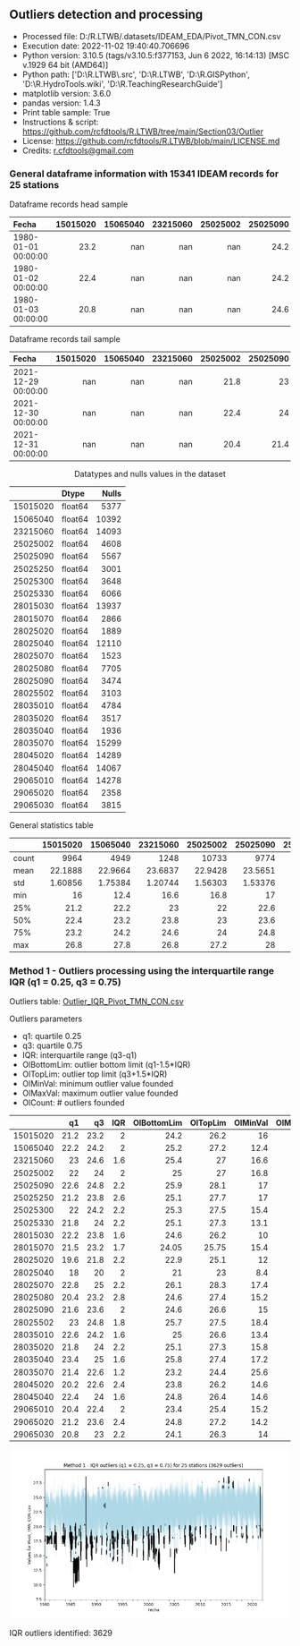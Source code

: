## Outliers detection and processing

* Processed file: D:/R.LTWB/.datasets/IDEAM_EDA/Pivot_TMN_CON.csv
* Execution date: 2022-11-02 19:40:40.706696
* Python version: 3.10.5 (tags/v3.10.5:f377153, Jun  6 2022, 16:14:13) [MSC v.1929 64 bit (AMD64)]
* Python path: ['D:\\R.LTWB\\.src', 'D:\\R.LTWB', 'D:\\R.GISPython', 'D:\\R.HydroTools.wiki', 'D:\\R.TeachingResearchGuide']
* matplotlib version: 3.6.0
* pandas version: 1.4.3
* Print table sample: True
* Instructions & script: https://github.com/rcfdtools/R.LTWB/tree/main/Section03/Outlier
* License: https://github.com/rcfdtools/R.LTWB/blob/main/LICENSE.md
* Credits: r.cfdtools@gmail.com


### General dataframe information with 15341 IDEAM records for 25 stations

Dataframe records head sample

| Fecha               |   15015020 |   15065040 |   23215060 |   25025002 |   25025090 |   25025250 |   25025300 |   25025330 |   28015030 |   28015070 |   28025020 |   28025040 |   28025070 |   28025080 |   28025090 |   28025502 |   28035010 |   28035020 |   28035040 |   28035070 |   28045020 |   28045040 |   29065010 |   29065020 |   29065030 |
|:--------------------|-----------:|-----------:|-----------:|-----------:|-----------:|-----------:|-----------:|-----------:|-----------:|-----------:|-----------:|-----------:|-----------:|-----------:|-----------:|-----------:|-----------:|-----------:|-----------:|-----------:|-----------:|-----------:|-----------:|-----------:|-----------:|
| 1980-01-01 00:00:00 |       23.2 |        nan |        nan |        nan |       24.2 |        nan |        nan |        nan |      nan   |       23   |        nan |       20.2 |       22.8 |       21.8 |        nan |        nan |      nan   |       19.4 |        nan |        nan |        nan |        nan |       21.4 |        nan |       21.4 |
| 1980-01-02 00:00:00 |       22.4 |        nan |        nan |        nan |       24.2 |        nan |        nan |        nan |       23.3 |       23.5 |        nan |       21   |       23.4 |       21.6 |        nan |         24 |      nan   |       19.6 |        nan |        nan |        nan |        nan |      nan   |        nan |       21.8 |
| 1980-01-03 00:00:00 |       20.8 |        nan |        nan |        nan |       24.6 |        nan |        nan |        nan |       24   |      nan   |        nan |       19.8 |       23.4 |       21.4 |        nan |        nan |       22.4 |       19   |        nan |        nan |        nan |        nan |      nan   |        nan |      nan   |

Dataframe records tail sample

| Fecha               |   15015020 |   15065040 |   23215060 |   25025002 |   25025090 |   25025250 |   25025300 |   25025330 |   28015030 |   28015070 |   28025020 |   28025040 |   28025070 |   28025080 |   28025090 |   28025502 |   28035010 |   28035020 |   28035040 |   28035070 |   28045020 |   28045040 |   29065010 |   29065020 |   29065030 |
|:--------------------|-----------:|-----------:|-----------:|-----------:|-----------:|-----------:|-----------:|-----------:|-----------:|-----------:|-----------:|-----------:|-----------:|-----------:|-----------:|-----------:|-----------:|-----------:|-----------:|-----------:|-----------:|-----------:|-----------:|-----------:|-----------:|
| 2021-12-29 00:00:00 |        nan |        nan |        nan |       21.8 |       23   |       24.8 |       23.2 |         23 |        nan |       21.8 |       18.8 |        nan |       23   |        nan |       21.2 |        nan |       22.6 |       22.8 |       25.4 |        nan |        nan |        nan |        nan |       25   |        nan |
| 2021-12-30 00:00:00 |        nan |        nan |        nan |       22.4 |       24   |       24.4 |       22.6 |         24 |        nan |       21   |       18.2 |        nan |       22.8 |        nan |       20   |        nan |       20.8 |       22.4 |       24.4 |        nan |        nan |        nan |        nan |       24.8 |        nan |
| 2021-12-31 00:00:00 |        nan |        nan |        nan |       20.4 |       21.4 |       24.2 |       22   |        nan |        nan |       20.2 |       20.2 |        nan |       22   |        nan |       21.2 |        nan |       20.8 |       22   |       24   |        nan |        nan |        nan |        nan |       25.4 |        nan |

<div align="center">

Datatypes and nulls values in the dataset

</div>


<div align="center">

|          | Dtype   |   Nulls |
|---------:|:--------|--------:|
| 15015020 | float64 |    5377 |
| 15065040 | float64 |   10392 |
| 23215060 | float64 |   14093 |
| 25025002 | float64 |    4608 |
| 25025090 | float64 |    5567 |
| 25025250 | float64 |    3001 |
| 25025300 | float64 |    3648 |
| 25025330 | float64 |    6066 |
| 28015030 | float64 |   13937 |
| 28015070 | float64 |    2866 |
| 28025020 | float64 |    1889 |
| 28025040 | float64 |   12110 |
| 28025070 | float64 |    1523 |
| 28025080 | float64 |    7705 |
| 28025090 | float64 |    3474 |
| 28025502 | float64 |    3103 |
| 28035010 | float64 |    4784 |
| 28035020 | float64 |    3517 |
| 28035040 | float64 |    1936 |
| 28035070 | float64 |   15299 |
| 28045020 | float64 |   14289 |
| 28045040 | float64 |   14067 |
| 29065010 | float64 |   14278 |
| 29065020 | float64 |    2358 |
| 29065030 | float64 |    3815 |

</div>


General statistics table

<div align="center">

|       |   15015020 |   15065040 |   23215060 |    25025002 |   25025090 |    25025250 |    25025300 |   25025330 |   28015030 |    28015070 |    28025020 |   28025040 |    28025070 |   28025080 |    28025090 |    28025502 |    28035010 |    28035020 |    28035040 |   28035070 |   28045020 |   28045040 |   29065010 |    29065020 |    29065030 |
|:------|-----------:|-----------:|-----------:|------------:|-----------:|------------:|------------:|-----------:|-----------:|------------:|------------:|-----------:|------------:|-----------:|------------:|------------:|------------:|------------:|------------:|-----------:|-----------:|-----------:|-----------:|------------:|------------:|
| count | 9964       | 4949       | 1248       | 10733       | 9774       | 12340       | 11693       |  9275      | 1404       | 12475       | 13452       | 3231       | 13818       | 7636       | 11867       | 12238       | 10557       | 11824       | 13405       |   42       | 1052       | 1274       | 1063       | 12983       | 11526       |
| mean  |   22.1888  |   22.9664  |   23.6837  |    22.9428  |   23.5651  |    22.3963  |    22.9902  |    22.7791 |   22.9291  |    22.34    |    20.547   |   18.674   |    23.7666  |   21.7751  |    22.4272  |    23.8861  |    23.3278  |    22.8005  |    24.269   |   22.0286  |   21.2974  |   23.128   |   21.3162  |    22.327   |    21.8104  |
| std   |    1.60856 |    1.75384 |    1.20744 |     1.56303 |    1.53376 |     1.63717 |     1.75271 |     1.6933 |    1.32774 |     1.33165 |     1.73534 |    2.11514 |     1.54724 |    1.87894 |     1.67337 |     1.27915 |     1.49337 |     1.82844 |     1.23846 |    1.01844 |    1.79272 |    1.26701 |    1.60256 |     1.85521 |     1.55983 |
| min   |   16       |   12.4     |   16.6     |    16.8     |   17       |    17       |    15.4     |    13.1    |   10       |    15.4     |    12       |    8.4     |    17.4     |   15.2     |    15       |    18.4     |    13.4     |    15.8     |    17.2     |   20.6     |   14.6     |   14.6     |   15.2     |    14.2     |    14       |
| 25%   |   21.2     |   22.2     |   23       |    22       |   22.6     |    21.2     |    22       |    21.8    |   22.2     |    21.5     |    19.6     |   18       |    22.8     |   20.4     |    21.6     |    23       |    22.6     |    21.8     |    23.4     |   21.4     |   20.2     |   22.4     |   20.4     |    21.2     |    20.8     |
| 50%   |   22.4     |   23.2     |   23.8     |    23       |   23.6     |    22.4     |    23.2     |    23      |   23       |    22.5     |    20.8     |   19.2     |    23.8     |   22.2     |    22.8     |    23.8     |    23.4     |    23       |    24.2     |   21.8     |   21.6     |   23.2     |   21.4     |    22.6     |    22       |
| 75%   |   23.2     |   24.2     |   24.6     |    24       |   24.8     |    23.8     |    24.2     |    24      |   23.8     |    23.2     |    21.8     |   20       |    25       |   23.2     |    23.6     |    24.8     |    24.2     |    24       |    25       |   22.6     |   22.6     |   24       |   22.4     |    23.6     |    23       |
| max   |   26.8     |   27.8     |   26.8     |    27.2     |   28       |    27.1     |    27.8     |    28.6    |   26.8     |    26.2     |    26       |   27.4     |    28.6     |   27       |    27.4     |    28.6     |    28.8     |    28.6     |    28.6     |   25.6     |   26.4     |   26.6     |   25.2     |    27.4     |    27       |

</div>

### Method 1 - Outliers processing using the interquartile range IQR (q1 = 0.25, q3 = 0.75)

Outliers table: [Outlier_IQR_Pivot_TMN_CON.csv](../../.datasets/IDEAM_Outlier/Outlier_IQR_Pivot_TMN_CON.csv)

Outliers parameters
* q1: quartile 0.25
* q3: quartile 0.75
* IQR: interquartile range (q3-q1)
* OlBottomLim: outlier bottom limit (q1-1.5*IQR)
* OlTopLim: outlier top limit (q3+1.5*IQR)
* OlMinVal: minimum outlier value founded
* OlMaxVal: maximum outlier value founded
* OlCount: # outliers founded


<div align="center">

|          |   q1 |   q3 |   IQR |   OlBottomLim |   OlTopLim |   OlMinVal |   OlMaxVal |   OlCount |
|---------:|-----:|-----:|------:|--------------:|-----------:|-----------:|-----------:|----------:|
| 15015020 | 21.2 | 23.2 |   2   |         24.2  |      26.2  |       16   |       26.8 |       123 |
| 15065040 | 22.2 | 24.2 |   2   |         25.2  |      27.2  |       12.4 |       27.8 |       221 |
| 23215060 | 23   | 24.6 |   1.6 |         25.4  |      27    |       16.6 |       20.4 |        18 |
| 25025002 | 22   | 24   |   2   |         25    |      27    |       16.8 |       27.2 |       141 |
| 25025090 | 22.6 | 24.8 |   2.2 |         25.9  |      28.1  |       17   |       19.2 |       101 |
| 25025250 | 21.2 | 23.8 |   2.6 |         25.1  |      27.7  |       17   |       17.2 |         5 |
| 25025300 | 22   | 24.2 |   2.2 |         25.3  |      27.5  |       15.4 |       27.8 |       239 |
| 25025330 | 21.8 | 24   |   2.2 |         25.1  |      27.3  |       13.1 |       28.6 |       187 |
| 28015030 | 22.2 | 23.8 |   1.6 |         24.6  |      26.2  |       10   |       26.8 |        27 |
| 28015070 | 21.5 | 23.2 |   1.7 |         24.05 |      25.75 |       15.4 |       26.2 |       136 |
| 28025020 | 19.6 | 21.8 |   2.2 |         22.9  |      25.1  |       12   |       26   |       262 |
| 28025040 | 18   | 20   |   2   |         21    |      23    |        8.4 |       27.4 |       221 |
| 28025070 | 22.8 | 25   |   2.2 |         26.1  |      28.3  |       17.4 |       28.6 |       125 |
| 28025080 | 20.4 | 23.2 |   2.8 |         24.6  |      27.4  |       15.2 |       16   |        34 |
| 28025090 | 21.6 | 23.6 |   2   |         24.6  |      26.6  |       15   |       27.4 |       385 |
| 28025502 | 23   | 24.8 |   1.8 |         25.7  |      27.5  |       18.4 |       28.6 |        56 |
| 28035010 | 22.6 | 24.2 |   1.6 |         25    |      26.6  |       13.4 |       28.8 |       510 |
| 28035020 | 21.8 | 24   |   2.2 |         25.1  |      27.3  |       15.8 |       28.6 |       358 |
| 28035040 | 23.4 | 25   |   1.6 |         25.8  |      27.4  |       17.2 |       28.6 |       158 |
| 28035070 | 21.4 | 22.6 |   1.2 |         23.2  |      24.4  |       25.6 |       25.6 |         1 |
| 28045020 | 20.2 | 22.6 |   2.4 |         23.8  |      26.2  |       14.6 |       26.4 |        14 |
| 28045040 | 22.4 | 24   |   1.6 |         24.8  |      26.4  |       14.6 |       26.6 |        14 |
| 29065010 | 20.4 | 22.4 |   2   |         23.4  |      25.4  |       15.2 |       17.2 |        17 |
| 29065020 | 21.2 | 23.6 |   2.4 |         24.8  |      27.2  |       14.2 |       27.4 |       214 |
| 29065030 | 20.8 | 23   |   2.2 |         24.1  |      26.3  |       14   |       27   |        62 |

</div>


![R.LTWB](Outlier_IQR_Pivot_TMN_CON.csv.png)

IQR outliers identified: 3629
